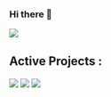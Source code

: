### Hi there 👋

<div>
    <img align="center" src="https://github-readme-stats.vercel.app/api?username=reuhreuh&count_private=true&include_all_commits=true&show_icons=true&theme=tokyonight" />
  <h2>Active Projects : </h2>
    <a href="https://github.com/reuhreuh/valorant-api-client"><img align="center" src="https://github-readme-stats.vercel.app/api/pin/?username=reuhreuh&repo=valorant-api-client&theme=tokyonight" /></a>
    <a href="https://github.com/reuhreuh/henrikapi-val-client"><img align="center" src="https://github-readme-stats.vercel.app/api/pin/?username=reuhreuh&repohenrikapi-val-client&theme=tokyonight" /></a>
    <a href="https://github.com/reuhreuh/poolpm-hosky-tools"><img align="center" src="https://github-readme-stats.vercel.app/api/pin/?username=reuhreuh&repo=poolpm-hosky-tools&theme=tokyonight" /></a>
</div>

<!--
**reuhreuh/reuhreuh** is a ✨ _special_ ✨ repository because its `README.md` (this file) appears on your GitHub profile.

Here are some ideas to get you started:

- 🔭 I’m currently working on ...
- 🌱 I’m currently learning ...
- 👯 I’m looking to collaborate on ...
- 🤔 I’m looking for help with ...
- 💬 Ask me about ...
- 📫 How to reach me: ...
- 😄 Pronouns: ...
- ⚡ Fun fact: ...
-->
